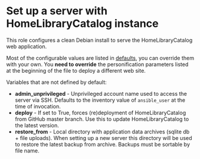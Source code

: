 # Set up a server with HomeLibraryCatalog instance

This role configures a clean Debian install to serve the HomeLibraryCatalog web
application.

Most of the configurable values are listed in [defaults](defaults/main.yml), you
can override them with your own. You **need to override** the personification
parameters listed at the beginning of the file to deploy a different web site.

Variables that are not defined by default:

- **admin_unprivileged** -
  Unprivileged account name used to access the server via SSH. Defaults to the
  inventory value of `ansible_user` at the time of invocation.
- **deploy** -
  If set to True, forces (re)deployment of HomeLibraryCatalog from GitHub master
  branch. Use this to update HomeLibraryCatalog to the latest version.
- **restore_from** -
  Local directory with application data archives (sqlite db + file uploads).
  When setting up a new server this directory will be used to restore the latest
  backup from archive. Backups must be sortable by file name.
